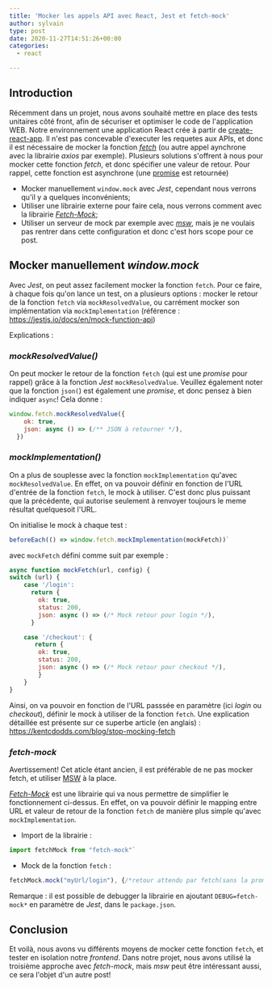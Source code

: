 ```yaml
---
title: 'Mocker les appels API avec React, Jest et fetch-mock'
author: sylvain
type: post
date: 2020-11-27T14:51:26+00:00
categories:
  - react

---
```

## Introduction

Récemment dans un projet, nous avons souhaité mettre en place des tests unitaires côté front, afin de sécuriser et optimiser le code de l'application WEB. Notre environnement une application React crée à partir de [create-react-app](https://create-react-app.dev/docs/getting-started/).
Il n'est pas concevable d'executer les requetes aux APIs, et donc il est nécessaire de mocker la fonction [*fetch*](https://developer.mozilla.org/fr/docs/Web/API/Fetch_API) (ou autre appel aynchrone avec la librairie *axios* par exemple).
Plusieurs solutions s'offrent à nous pour mocker cette fonction *fetch*, et donc spécifier une valeur de retour. Pour rappel, cette fonction est asynchrone (une [promise](https://developer.mozilla.org/fr/docs/Web/JavaScript/Reference/Objets_globaux/Promise) est retournée)
- Mocker manuellement `window.mock` avec *Jest*, cependant nous verrons qu'il y a quelques inconvénients;
- Utiliser une librairie externe pour faire cela, nous verrons comment avec la librairie [*Fetch-Mock*](http://www.wheresrhys.co.uk/fetch-mock/);
- Utiliser un serveur de mock par exemple avec [*msw*](https://mswjs.io/), mais je ne voulais pas rentrer dans cette configuration et donc c'est hors scope pour ce post.


## Mocker manuellement *window.mock*
Avec *Jest*, on peut assez facilement mocker la fonction `fetch`.
Pour ce faire, à chaque fois qu'on lance un test, on a plusieurs options :  mocker le retour de la fonction `fetch` via  `mockResolvedValue`, ou carrément mocker son implémentation via `mockImplementation` (référence : https://jestjs.io/docs/en/mock-function-api)

Explications :

### *mockResolvedValue()*
On peut mocker le retour de la fonction `fetch` (qui est une *promise* pour rappel) grâce à la fonction *Jest* `mockResolvedValue`. Veuillez également noter que la fonction `json(`) est également une *promise*, et donc pensez à bien indiquer `async`!
Cela donne :

```javascript
window.fetch.mockResolvedValue({
    ok: true,
    json: async () => (/** JSON à retourner */),
  })
```

### *mockImplementation()*

On a plus de souplesse avec la fonction `mockImplementation` qu'avec `mockResolvedValue`.
En effet, on va pouvoir définir en fonction de l'URL d'entrée de la fonction `fetch`, le mock à utiliser. C'est donc plus puissant que la précédente, qui autorise seulement à renvoyer toujours le meme résultat quelquesoit l'URL.

On initialise le mock à chaque test :
```javascript
beforeEach(() => window.fetch.mockImplementation(mockFetch))`
```

avec `mockFetch` défini comme suit par exemple :

```javascript
async function mockFetch(url, config) {
switch (url) {
    case '/login':
      return {
        ok: true,
        status: 200,
        json: async () => (/* Mock retour pour login */),
      }

    case '/checkout': {
       return {
        ok: true,
        status: 200,
        json: async () => (/* Mock retour pour checkout */),
        }
    }
}
```
Ainsi, on va pouvoir en fonction de l'URL passsée en paramètre (ici *login* ou *checkout*), définir le mock à utiliser de la fonction `fetch`.
Une explication détaillée est présente sur ce superbe article (en anglais) : https://kentcdodds.com/blog/stop-mocking-fetch


### *fetch-mock*
Avertissement! Cet aticle étant ancien, il est préférable de ne pas mocker fetch, et utiliser [MSW](https://mswjs.io/) à la place.

[*Fetch-Mock*](http://www.wheresrhys.co.uk/fetch-mock/) est une librairie qui va nous permettre de simplifier le fonctionnement ci-dessus. En effet, on va pouvoir définir le mapping entre URL et valeur de retour de la fonction `fetch` de manière plus simple qu'avec `mockImplementation`.

- Import de la librairie :

```javascript
import fetchMock from "fetch-mock"`
```
- Mock de la fonction `fetch` : 
```javascript
fetchMock.mock("myUrl/login"), {/*retour attendu par fetch(sans la promise*/}`
```
Remarque : il est possible de debugger la librairie en ajoutant `DEBUG=fetch-mock*` en paramètre de *Jest*, dans le `package.json`.

## Conclusion

Et voilà, nous avons vu différents moyens de mocker cette fonction `fetch`, et tester en isolation notre *frontend*. Dans notre projet, nous avons utilisé la troisième approche avec *fetch-mock*, mais *msw* peut être intéressant aussi, ce sera l'objet d'un autre post!